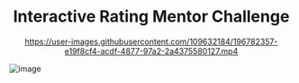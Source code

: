 <h1 align="center">Interactive Rating Mentor Challenge</h1>


<div align="center">




https://user-images.githubusercontent.com/109632184/196782357-e19f8cf4-acdf-4877-97a2-2a4375580127.mp4



</div>


![image](https://user-images.githubusercontent.com/109632184/196779811-e72b0611-56cc-4442-b4f6-18d2f5100538.png)

